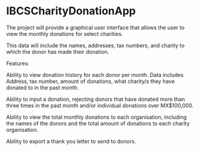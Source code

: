 # IBCSCharityDonationApp
The project will provide a graphical user interface that allows the user to view the monthly donations for select charities.

 This data will include the names, addresses, tax numbers, and charity to which the donor has made their donation.

Features:

Ability to view donation history for each donor per month.
Data includes Address, tax number, amount of donations, what charity/s they have donated to in the past month. 

Ability to input a donation, rejecting donors that have donated more than three times in the past month and/or individual donations over MX$100,000.

Ability to view the total monthly donations to each organisation, including the names of the donors and the total amount of donations to each charity organisation.

Ability to export a thank you letter to send to donors.


